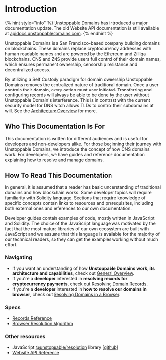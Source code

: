 # Introduction

{% hint style="info" %}
Unstoppable Domains has introduced a major documentation update. The old Website API documentation is still available at [apidocs.unstoppabledomains.com](https://apidocs.unstoppabledomains.com/).
{% endhint %}

Unstoppable Domains is a San Francisco-based company building domains on blockchains. These domains replace cryptocurrency addresses with human readable names and are powered by the Ethereum and Zilliqa blockchains. CNS and ZNS provide users full control of their domain names, which ensures permanent ownership, censorship resistance and decentralized access.

By utilizing a Self Custody paradigm for domain ownership Unstoppable Domains removes the centralized nature of traditional domain. Once a user controls their domain, every action must user initiated. Transferring and configuring records will always be able to be done by the user without Unstoppable Domain's interference. This is in contrast with the current security model for DNS witch allows TLDs to control their subdomains at will. See the [Architecture Overview](domain-registry-essentials/architecture-overview.md) for more.

## Who This Documentation Is For

This documentation is written for different audiences and is useful for developers and non-developers alike. For those beginning their journey with Unstoppable Domains, we introduce the concept of how CNS domains work. For developers, we have guides and reference documentation explaining how to resolve and manage domains.

## How To Read This Documentation

In general, it is assumed that a reader has basic understanding of traditional domains and how blockchain works. Some developer topics will require familiarity with Solidity language. Sections that require knowledge of specific concepts contain links to resources and prerequisites, including both external ones and references to our own documentation.

Developer guides contain examples of code, mostly written in JavaScript and Solidity. The choice of the JavaScript language was motivated by the fact that the most mature libraries of our own ecosystem are built with JavaScript and we assume that this language is available for the majority of our technical readers, so they can get the examples working without much effort.

### Navigating

- If you want an understanding of how **Unstoppable Domains work, its architecture and capabilities**, check out [General Overview](domain-registry-essentials/architecture-overview.md).
- If you're a **developer** interested in **resolving records for cryptocurrency payments**, check out [Resolving Domain Records](domain-registry-essentials/resolving-domain-records.md).
- If you're a **developer** interested in **how to resolve our domains in browser**, check out [Resolving Domains in a Browser](browser-resolution/resolving-domains-in-a-browser.md).

### Specs

- [Records Reference](domain-registry-essentials/reference.md)
- [Browser Resolution Algorithm](browser-resolution/browser-resolution-algorithm.md)

### Other resources

- JavaScript [@unstoppable/resolution](https://www.npmjs.com/package/@unstoppabledomains/resolution) library \[[github](https://github.com/unstoppabledomains/resolution)\]
- [Website API Reference](https://apidocs.unstoppabledomains.com/)
